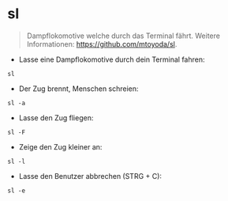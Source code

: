 # sl

> Dampflokomotive welche durch das Terminal fährt.
> Weitere Informationen: <https://github.com/mtoyoda/sl>.

- Lasse eine Dampflokomotive durch dein Terminal fahren:

`sl`

- Der Zug brennt, Menschen schreien:

`sl -a`

- Lasse den Zug fliegen:

`sl -F`

- Zeige den Zug kleiner an:

`sl -l`

- Lasse den Benutzer abbrechen (STRG + C):

`sl -e`
